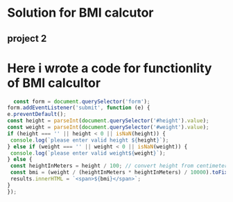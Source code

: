 # Solution for BMI calcutor 
 ## project 2


 # Here i wrote a code for functionlity of BMI calcultor
   


   ```javascript
     const form = document.querySelector('form');
form.addEventListener('submit', function (e) {
  e.preventDefault();
  const height = parseInt(document.querySelector('#height').value);
  const weight = parseInt(document.querySelector('#weight').value);
  if (height === '' || height < 0 || isNaN(height)) {
    console.log(`please enter valid height ${height}`);
  } else if (weight === '' || weight < 0 || isNaN(weight)) {
    console.log(`please enter valid weight${weight}`);
  } else {
    const heightInMeters = height / 100; // convert height from centimeters to meters
    const bmi = (weight / (heightInMeters * heightInMeters) / 10000).toFixed(2);
    results.innerHTML = `<span>${bmi}</span>`;
  }
});





   ```